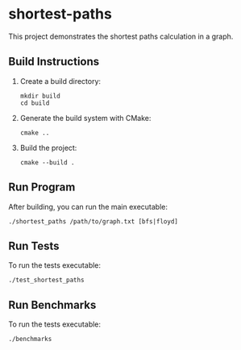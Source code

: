 # shortest-paths

This project demonstrates the shortest paths calculation in a graph.

## Build Instructions

1. Create a build directory:
   ```
   mkdir build
   cd build
   ```

2. Generate the build system with CMake:
   ```
   cmake ..
   ```

3. Build the project:
   ```
   cmake --build .
   ```

## Run Program

After building, you can run the main executable:
```
./shortest_paths /path/to/graph.txt [bfs|floyd]
```

## Run Tests

To run the tests executable:
```
./test_shortest_paths
```

## Run Benchmarks

To run the tests executable:
```
./benchmarks
```
